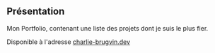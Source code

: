 ## Présentation

Mon Portfolio, contenant une liste des projets dont je suis le plus fier.

Disponible à l'adresse [charlie-brugvin.dev](https://charlie-brugvin.dev/)
